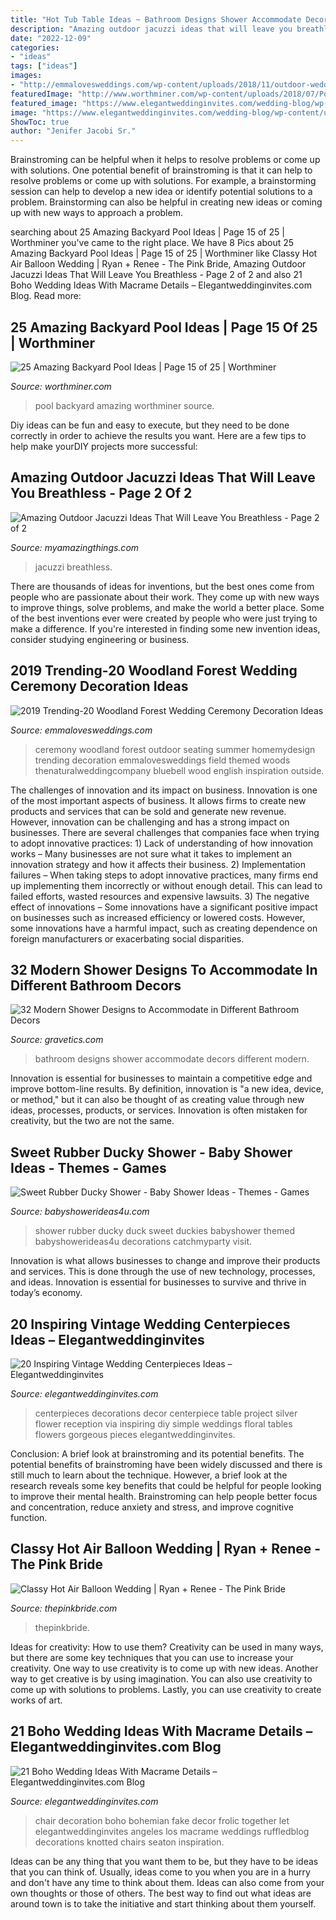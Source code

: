 ```yaml
---
title: "Hot Tub Table Ideas ~ Bathroom Designs Shower Accommodate Decors Different Modern"
description: "Amazing outdoor jacuzzi ideas that will leave you breathless"
date: "2022-12-09"
categories:
- "ideas"
tags: ["ideas"]
images:
- "http://emmalovesweddings.com/wp-content/uploads/2018/11/outdoor-wedding-ceremony-seating-ideas-in-the-forest.jpg"
featuredImage: "http://www.worthminer.com/wp-content/uploads/2018/07/Pool-15.jpg"
featured_image: "https://www.elegantweddinginvites.com/wedding-blog/wp-content/uploads/2016/07/gorgeous-silver-vintage-centerpieces.jpg"
image: "https://www.elegantweddinginvites.com/wedding-blog/wp-content/uploads/2015/11/macarame-chair-decoration-ideas-for-bohemian-wedding.jpg"
ShowToc: true
author: "Jenifer Jacobi Sr."
---
```



Brainstroming can be helpful when it helps to resolve problems or come up with solutions.
One potential benefit of brainstroming is that it can help to resolve problems or come up with solutions. For example, a brainstorming session can help to develop a new idea or identify potential solutions to a problem. Brainstorming can also be helpful in creating new ideas or coming up with new ways to approach a problem.

	

		
searching about 25 Amazing Backyard Pool Ideas | Page 15 of 25 | Worthminer you've came to the right place. We have 8 Pics about 25 Amazing Backyard Pool Ideas | Page 15 of 25 | Worthminer like Classy Hot Air Balloon Wedding | Ryan + Renee - The Pink Bride, Amazing Outdoor Jacuzzi Ideas That Will Leave You Breathless - Page 2 of 2 and also 21 Boho Wedding Ideas With Macrame Details – Elegantweddinginvites.com Blog. Read more:
		
    
## 25 Amazing Backyard Pool Ideas | Page 15 Of 25 | Worthminer

<img loading=lazy src="http://www.worthminer.com/wp-content/uploads/2018/07/Pool-15.jpg" onerror="this.onerror=null;this.src='https://tse4.mm.bing.net/th?id=OIP._S3p7GmSJ5uXzTjxfJ1X2gHaKB&amp;pid=15.1';" alt="25 Amazing Backyard Pool Ideas | Page 15 of 25 | Worthminer">

_Source: worthminer.com_

>pool backyard amazing worthminer source. 

	

Diy ideas can be fun and easy to execute, but they need to be done correctly in order to achieve the results you want. Here are a few tips to help make yourDIY projects more successful:

    
## Amazing Outdoor Jacuzzi Ideas That Will Leave You Breathless - Page 2 Of 2

<img loading=lazy src="https://myamazingthings.com/wp-content/uploads/2017/04/outdoors.jpg" onerror="this.onerror=null;this.src='https://tse1.mm.bing.net/th?id=OIP.goW2g-Nkgycqx7mDJxz9ZwHaJ4&amp;pid=15.1';" alt="Amazing Outdoor Jacuzzi Ideas That Will Leave You Breathless - Page 2 of 2">

_Source: myamazingthings.com_

>jacuzzi breathless. 

	

There are thousands of ideas for inventions, but the best ones come from people who are passionate about their work. They come up with new ways to improve things, solve problems, and make the world a better place. Some of the best inventions ever were created by people who were just trying to make a difference. If you're interested in finding some new invention ideas, consider studying engineering or business.

    
## 2019 Trending-20 Woodland Forest Wedding Ceremony Decoration Ideas

<img loading=lazy src="http://emmalovesweddings.com/wp-content/uploads/2018/11/outdoor-wedding-ceremony-seating-ideas-in-the-forest.jpg" onerror="this.onerror=null;this.src='https://tse3.mm.bing.net/th?id=OIP.7OGFi6A6N6yweRgeAX0CzQHaLH&amp;pid=15.1';" alt="2019 Trending-20 Woodland Forest Wedding Ceremony Decoration Ideas">

_Source: emmalovesweddings.com_

>ceremony woodland forest outdoor seating summer homemydesign trending decoration emmalovesweddings field themed woods thenaturalweddingcompany bluebell wood english inspiration outside. 

	

The challenges of innovation and its impact on business.
Innovation is one of the most important aspects of business. It allows firms to create new products and services that can be sold and generate new revenue. However, innovation can be challenging and has a strong impact on businesses. There are several challenges that companies face when trying to adopt innovative practices: 1) Lack of understanding of how innovation works – Many businesses are not sure what it takes to implement an innovation strategy and how it affects their business. 2) Implementation failures – When taking steps to adopt innovative practices, many firms end up implementing them incorrectly or without enough detail. This can lead to failed efforts, wasted resources and expensive lawsuits. 3) The negative effect of innovations – Some innovations have a significant positive impact on businesses such as increased efficiency or lowered costs. However, some innovations have a harmful impact, such as creating dependence on foreign manufacturers or exacerbating social disparities.

    
## 32 Modern Shower Designs To Accommodate In Different Bathroom Decors

<img loading=lazy src="http://www.gravetics.com/wp-content/uploads/2017/05/tiny-bathroom-designs.jpg" onerror="this.onerror=null;this.src='https://tse2.mm.bing.net/th?id=OIP.LgVk7oAPjtOBylVqzhmxBAHaJ5&amp;pid=15.1';" alt="32 Modern Shower Designs to Accommodate in Different Bathroom Decors">

_Source: gravetics.com_

>bathroom designs shower accommodate decors different modern. 

	

Innovation is essential for businesses to maintain a competitive edge and improve bottom-line results. By definition, innovation is "a new idea, device, or method," but it can also be thought of as creating value through new ideas, processes, products, or services. Innovation is often mistaken for creativity, but the two are not the same.

    
## Sweet Rubber Ducky Shower - Baby Shower Ideas - Themes - Games

<img loading=lazy src="https://babyshowerideas4u.com/wp-content/uploads/2016/07/Sweet-Rubber-Ducky-Shower-Silverware.jpg" onerror="this.onerror=null;this.src='https://tse1.mm.bing.net/th?id=OIP.4jYUi2Gb4yqQDkkNDlBHHAHaE8&amp;pid=15.1';" alt="Sweet Rubber Ducky Shower - Baby Shower Ideas - Themes - Games">

_Source: babyshowerideas4u.com_

>shower rubber ducky duck sweet duckies babyshower themed babyshowerideas4u decorations catchmyparty visit. 

	

Innovation is what allows businesses to change and improve their products and services. This is done through the use of new technology, processes, and ideas. Innovation is essential for businesses to survive and thrive in today’s economy.

    
## 20 Inspiring Vintage Wedding Centerpieces Ideas – Elegantweddinginvites

<img loading=lazy src="https://www.elegantweddinginvites.com/wedding-blog/wp-content/uploads/2016/07/gorgeous-silver-vintage-centerpieces.jpg" onerror="this.onerror=null;this.src='https://tse3.mm.bing.net/th?id=OIP.SnhuIF2gt_7C9GHw7vBNfgHaKH&amp;pid=15.1';" alt="20 Inspiring Vintage Wedding Centerpieces Ideas – Elegantweddinginvites">

_Source: elegantweddinginvites.com_

>centerpieces decorations decor centerpiece table project silver flower reception via inspiring diy simple weddings floral tables flowers gorgeous pieces elegantweddinginvites. 

	

Conclusion: A brief look at brainstroming and its potential benefits.
The potential benefits of brainstroming have been widely discussed and there is still much to learn about the technique. However, a brief look at the research reveals some key benefits that could be helpful for people looking to improve their mental health. Brainstroming can help people better focus and concentration, reduce anxiety and stress, and improve cognitive function.

    
## Classy Hot Air Balloon Wedding | Ryan + Renee - The Pink Bride

<img loading=lazy src="https://www.thepinkbride.com/wp-content/uploads/2014/11/whimsical-spring-knoxville-wedding-bledsoe-photography-2.jpg" onerror="this.onerror=null;this.src='https://tse4.mm.bing.net/th?id=OIP.H64t8ch9_5_KtO65Cze2MAHaLb&amp;pid=15.1';" alt="Classy Hot Air Balloon Wedding | Ryan + Renee - The Pink Bride">

_Source: thepinkbride.com_

>thepinkbride. 

	

Ideas for creativity: How to use them?
Creativity can be used in many ways, but there are some key techniques that you can use to increase your creativity. One way to use creativity is to come up with new ideas. Another way to get creative is by using imagination. You can also use creativity to come up with solutions to problems. Lastly, you can use creativity to create works of art.

    
## 21 Boho Wedding Ideas With Macrame Details – Elegantweddinginvites.com Blog

<img loading=lazy src="https://www.elegantweddinginvites.com/wedding-blog/wp-content/uploads/2015/11/macarame-chair-decoration-ideas-for-bohemian-wedding.jpg" onerror="this.onerror=null;this.src='https://tse4.mm.bing.net/th?id=OIP.-kDAg2OyDCsle_S8cRhTpQHaLH&amp;pid=15.1';" alt="21 Boho Wedding Ideas With Macrame Details – Elegantweddinginvites.com Blog">

_Source: elegantweddinginvites.com_

>chair decoration boho bohemian fake decor frolic together let elegantweddinginvites angeles los macrame weddings ruffledblog decorations knotted chairs seaton inspiration. 

	

Ideas can be any thing that you want them to be, but they have to be ideas that you can think of. Usually, ideas come to you when you are in a hurry and don't have any time to think about them. Ideas can also come from your own thoughts or those of others. The best way to find out what ideas are around town is to take the initiative and start thinking about them yourself.

